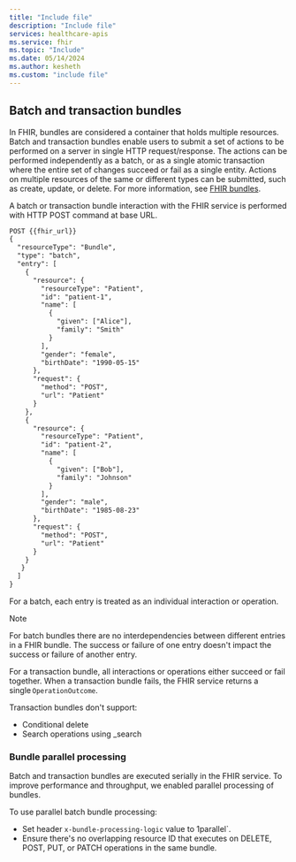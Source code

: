 ```yaml
---
title: "Include file"
description: "Include file"
services: healthcare-apis
ms.service: fhir
ms.topic: "Include"
ms.date: 05/14/2024
ms.author: kesheth
ms.custom: "include file"
---
```


## Batch and transaction bundles 
In FHIR, bundles are considered a container that holds multiple resources. Batch and transaction bundles enable users to submit a set of actions to be performed on a server in single HTTP request/response.
The actions can be performed independently as a batch, or as a single atomic transaction where the entire set of changes succeed or fail as a single entity. Actions on multiple resources of the same or different types can be submitted, such as create, update, or delete. For more information, see [FHIR bundles](http://hl7.org/fhir/R4/http.html#transaction). 

A batch or transaction bundle interaction with the FHIR service is performed with HTTP POST command at base URL.  
```rest
POST {{fhir_url}} 
{ 
  "resourceType": "Bundle", 
  "type": "batch", 
  "entry": [ 
    { 
      "resource": { 
        "resourceType": "Patient", 
        "id": "patient-1", 
        "name": [ 
          { 
            "given": ["Alice"], 
            "family": "Smith" 
          } 
        ], 
        "gender": "female", 
        "birthDate": "1990-05-15" 
      }, 
      "request": { 
        "method": "POST", 
        "url": "Patient" 
      } 
    }, 
    { 
      "resource": { 
        "resourceType": "Patient", 
        "id": "patient-2", 
        "name": [ 
          { 
            "given": ["Bob"], 
            "family": "Johnson" 
          } 
        ], 
        "gender": "male", 
        "birthDate": "1985-08-23" 
      }, 
      "request": { 
        "method": "POST", 
        "url": "Patient" 
      } 
    } 
   } 
  ] 
} 
```

For a batch, each entry is treated as an individual interaction or operation. 
> [!NOTE]
> For batch bundles there are no interdependencies between different entries in a FHIR bundle. The success or failure of one entry doesn't impact the success or failure of another entry.

For a transaction bundle, all interactions or operations either succeed or fail together. When a transaction bundle fails, the FHIR service returns a single `OperationOutcome`. 

Transaction bundles don't support:
- Conditional delete
- Search operations using _search 

### Bundle parallel processing 

Batch and transaction bundles are executed serially in the FHIR service. To improve performance and throughput, we enabled parallel processing of bundles.

To use parallel batch bundle processing:
- Set header `x-bundle-processing-logic` value to 1parallel`.
- Ensure there's no overlapping resource ID that executes on DELETE, POST, PUT, or PATCH operations in the same bundle.
